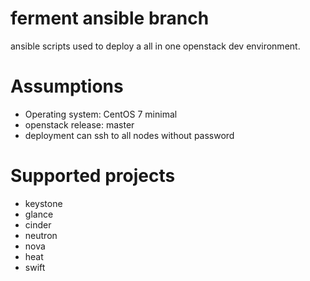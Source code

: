 ferment ansible branch
=======================

ansible scripts used to deploy a all in one openstack dev environment.

# Assumptions
  * Operating system: CentOS 7 minimal
  * openstack release: master
  * deployment can ssh to all nodes without password

# Supported projects
  * keystone
  * glance
  * cinder
  * neutron
  * nova
  * heat
  * swift
